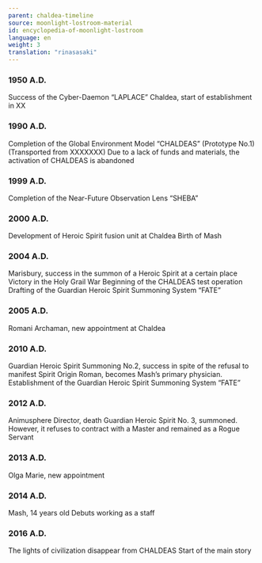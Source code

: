 ```yaml
---
parent: chaldea-timeline
source: moonlight-lostroom-material
id: encyclopedia-of-moonlight-lostroom
language: en
weight: 3
translation: "rinasasaki"
---
```


### 1950 A.D.

Success of the Cyber-Daemon “LAPLACE”
Chaldea, start of establishment in XX

### 1990 A.D.

Completion of the Global Environment Model “CHALDEAS” (Prototype No.1)
(Transported from XXXXXXX)
Due to a lack of funds and materials, the activation of CHALDEAS is abandoned

### 1999 A.D.

Completion of the Near-Future Observation Lens “SHEBA”

### 2000 A.D.

Development of Heroic Spirit fusion unit at Chaldea
Birth of Mash

### 2004 A.D.

Marisbury, success in the summon of a Heroic Spirit at a certain place
Victory in the Holy Grail War
Beginning of the CHALDEAS test operation
Drafting of the Guardian Heroic Spirit Summoning System “FATE”

### 2005 A.D.

Romani Archaman, new appointment at Chaldea

### 2010 A.D.

Guardian Heroic Spirit Summoning No.2, success in spite of the refusal to manifest Spirit Origin
Roman, becomes Mash’s primary physician.
Establishment of the Guardian Heroic Spirit Summoning System “FATE”

### 2012 A.D.

Animusphere Director, death
Guardian Heroic Spirit No. 3, summoned. However, it refuses to contract with a Master and remained as a Rogue Servant

### 2013 A.D.

Olga Marie, new appointment

### 2014 A.D.

Mash, 14 years old
Debuts working as a staff

### 2016 A.D.

The lights of civilization disappear from CHALDEAS
Start of the main story
